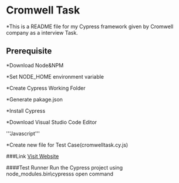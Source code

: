 # Cromwell Task
*This is a README file for my Cypress framework given by Cromwell company as a interview Task.

## Prerequisite
*Download Node&NPM

*Set NODE_HOME environment variable

*Create Cypress Working Folder

*Generate pakage.json

*Install Cypress

*Download Visual Studio Code Editor

'''Javascript'''

*Create new file for Test Case(cromwelltask.cy.js)

###Link
[Visit Website](https://www.cromwell.co.uk/shop/abrasives/cutting/c/090901)

####Test Runner
Run the Cypress project using node_modules\.bin\cypresss open command 


